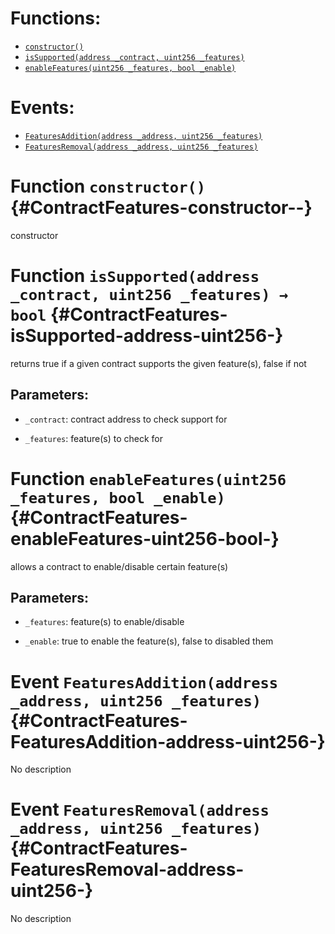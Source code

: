 

# Functions:
- [`constructor()`](#ContractFeatures-constructor--)
- [`isSupported(address _contract, uint256 _features)`](#ContractFeatures-isSupported-address-uint256-)
- [`enableFeatures(uint256 _features, bool _enable)`](#ContractFeatures-enableFeatures-uint256-bool-)

# Events:
- [`FeaturesAddition(address _address, uint256 _features)`](#ContractFeatures-FeaturesAddition-address-uint256-)
- [`FeaturesRemoval(address _address, uint256 _features)`](#ContractFeatures-FeaturesRemoval-address-uint256-)

# Function `constructor()` {#ContractFeatures-constructor--}
constructor
# Function `isSupported(address _contract, uint256 _features) → bool` {#ContractFeatures-isSupported-address-uint256-}
returns true if a given contract supports the given feature(s), false if not

## Parameters:
- `_contract`:    contract address to check support for

- `_features`:    feature(s) to check for

# Function `enableFeatures(uint256 _features, bool _enable)` {#ContractFeatures-enableFeatures-uint256-bool-}
allows a contract to enable/disable certain feature(s)

## Parameters:
- `_features`:    feature(s) to enable/disable

- `_enable`:      true to enable the feature(s), false to disabled them

# Event `FeaturesAddition(address _address, uint256 _features)` {#ContractFeatures-FeaturesAddition-address-uint256-}
No description
# Event `FeaturesRemoval(address _address, uint256 _features)` {#ContractFeatures-FeaturesRemoval-address-uint256-}
No description
